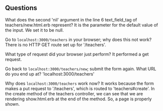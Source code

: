 ## Questions

What does the second 'nil' argument in the line 6 text_field_tag of teachers/new.html.erb represent?
It is the parameter for the default value of the input. We set it to be null.

Go to `localhost:3000/teachers` in your browser; why does this not work?
There is no HTTP GET route set up for '/teachers'.

What type of request did your browser just perform?
It performed a get request.

Go back to `localhost:3000/teachers/new`; submit the form again. What URL do you end up at?
'localhost:3000/teachers'

Why does `localhost:3000/teachers` work now?
It works because the form makes a put request to '/teachers', which is routed to 'teachers#create'. In the create method of the teachers controller, we can see that we are rendering show.html.erb at the end of the method. So, a page is properly shown.
